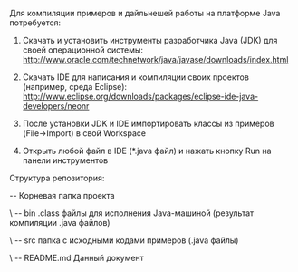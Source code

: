 Для компиляции примеров и дайльнешей работы на платформе Java потребуется:

   1. Скачать и установить инструменты разработчика Java (JDK) для своей операционной системы:
      http://www.oracle.com/technetwork/java/javase/downloads/index.html
      
   2. Скачать IDE для написания и компиляции своих проектов (например, среда Eclipse):
      http://www.eclipse.org/downloads/packages/eclipse-ide-java-developers/neonr
      
   3. После установки JDK и IDE импортировать классы из примеров (File->Import) в свой Workspace
   
   4. Открыть любой файл в IDE (*.java файл) и нажать кнопку Run на панели инструментов
   
Структура репозитория:

\--                                      Корневая папка проекта

\  \-- bin                               .class файлы для исполнения Java-машиной (результат компиляции .java файлов)

\  \-- src                               папка с исходными кодами примеров (.java файлы)

\  \-- README.md                         Данный документ